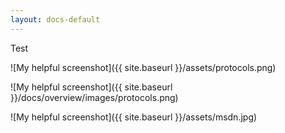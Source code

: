 ```yaml
---
layout: docs-default
---
```


Test

![My helpful screenshot]({{ site.baseurl }}/assets/protocols.png)

![My helpful screenshot]({{ site.baseurl }}/docs/overview/images/protocols.png)

![My helpful screenshot]({{ site.baseurl }}/assets/msdn.jpg)
